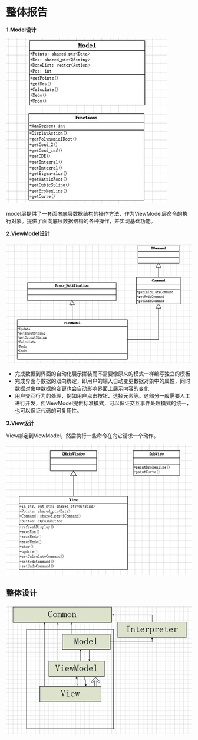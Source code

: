 # 整体报告

**1.Model设计**

![Model设计](https://github.com/Lppy/Calculation/blob/master/doc/%E8%AE%BE%E8%AE%A1%E5%9B%BE/Model%E8%AE%BE%E8%AE%A1.jpg)

model层提供了一套面向底层数据结构的操作方法，作为ViewModel层命令的执行对象。提供了面向底层数据结构的各种操作，并实现基础功能。



**2.ViewModel设计**

![ViewModel设计](https://github.com/Lppy/Calculation/blob/master/doc/%E8%AE%BE%E8%AE%A1%E5%9B%BE/ViewModel%E8%AE%BE%E8%AE%A1.jpg)

- 完成数据到界面的自动化展示拼装而不需要像原来的模式一样编写独立的模板
- 完成界面与数据的双向绑定，即用户的输入自动变更数据对象中的属性，同时数据对象中数据的变更也会自动影响界面上展示内容的变化
- 用户交互行为的处理，例如用户点击按钮、选择元素等。这部分一般需要人工进行开发，但ViewModel提供标准模式，可以保证交互事件处理模式的统一，也可以保证代码的可复用性。

**3.View设计**

View绑定到ViewModel，然后执行一些命令在向它请求一个动作。

![view设计](https://github.com/Lppy/Calculation/blob/master/doc/%E8%AE%BE%E8%AE%A1%E5%9B%BE/view%E8%AE%BE%E8%AE%A1.jpg)





## 整体设计

![总体设计](https://github.com/Lppy/Calculation/blob/master/doc/%E8%AE%BE%E8%AE%A1%E5%9B%BE/%E6%80%BB%E4%BD%93%E8%AE%BE%E8%AE%A1.jpg)
